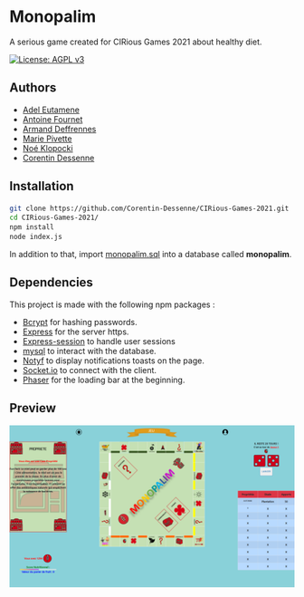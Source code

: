 # Monopalim
A serious game created for CIRious Games 2021 about healthy diet.

[![License: AGPL v3](https://img.shields.io/badge/License-AGPL%20v3-blue.svg)](https://www.gnu.org/licenses/agpl-3.0)

## Authors
- [Adel Eutamene](https://github.com/BG-du-59)
- [Antoine Fournet](https://github.com/antoinefournet)
- [Armand Deffrennes](https://github.com/JambonPasFrais)
- [Marie Pivette](https://github.com/mariePivette)
- [Noé Klopocki](https://github.com/Lorthender)
- [Corentin Dessenne](https://github.com/Corentin-Dessenne)

## Installation

```bash
git clone https://github.com/Corentin-Dessenne/CIRious-Games-2021.git
cd CIRious-Games-2021/
npm install
node index.js
```

In addition to that, import [monopalim.sql](https://github.com/Corentin-Dessenne/CIRious-Games-2021/blob/main/monopalim.sql) into a database called **monopalim**.

## Dependencies

This project is made with the following npm packages :

- [Bcrypt](https://github.com/kelektiv/node.bcrypt.js) for hashing passwords.
- [Express](https://github.com/expressjs/express) for the server https.
- [Express-session](https://github.com/expressjs/session) to handle user sessions
- [mysql](https://github.com/mysqljs/mysql) to interact with the database.
- [Notyf](https://github.com/caroso1222/notyf) to display notifications toasts on the page.
- [Socket.io](https://github.com/socketio/socket.io) to connect with the client.
- [Phaser](https://github.com/photonstorm/phaser) for the loading bar at the beginning.

## Preview

![gamepreview.png](https://github.com/Corentin-Dessenne/CIRious-Games-2021/blob/main/gamePreview.PNG)
